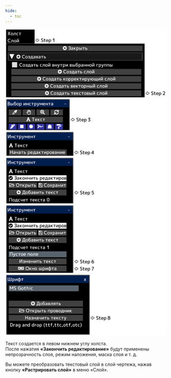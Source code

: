 ```yaml
---
hide:
  - toc
---
```


<!-- https://steamcommunity.com/sharedfiles/filedetails/?id=2954864860 -->

![text_layer](./image/text_layer.png)

Текст создается в левом нижнем углу холста. <br />
После нажатия __«Закончить редактирование»__ будут применены непрозрачность слоя, режим наложения, маска слоя и т. д.

Вы можете преобразовать текстовый слой в слой чертежа, нажав кнопку __«Растрировать слой»__ в меню «Слой».
